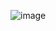 ![image](https://user-images.githubusercontent.com/100869542/174654936-4588d98c-7c57-44dc-9637-10569ba72651.png)
